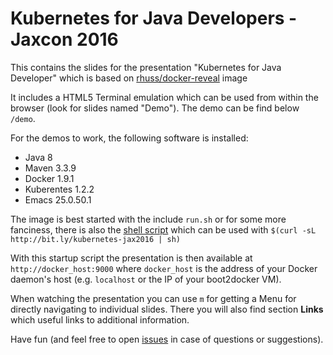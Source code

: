 # Kubernetes for Java Developers - Jaxcon 2016


This contains the slides for the presentation "Kubernetes for Java Developer" which is based on [rhuss/docker-reveal](https://github.com/rhuss/docker-reveal) image

It includes a HTML5 Terminal emulation which can be used from within the browser (look for slides named "Demo"). The demo can be find below `/demo`.

For the demos to work, the following software is installed:

* Java 8
* Maven 3.3.9
* Docker 1.9.1
* Kuberentes 1.2.2
* Emacs 25.0.50.1

The image is best started with the include `run.sh` or for some more fanciness, there is also the [shell script](https://raw.githubusercontent.com/rhuss/jax-kubernetes-2016/jax-2016.sh) which can be used with `$(curl -sL http://bit.ly/kubernetes-jax2016 | sh)`

With this startup script the presentation is then available at `http://docker_host:9000` where `docker_host` is the address of your Docker daemon's host (e.g. `localhost` or the IP of your boot2docker VM).

When watching the presentation you can use `m` for getting a Menu for directly navigating to individual slides. There you will also find section **Links** which useful links to additional information.

Have fun (and feel free to open [issues](https://github.com/rhuss/jax-kubernetes-2016/issues) in case of questions or suggestions).
